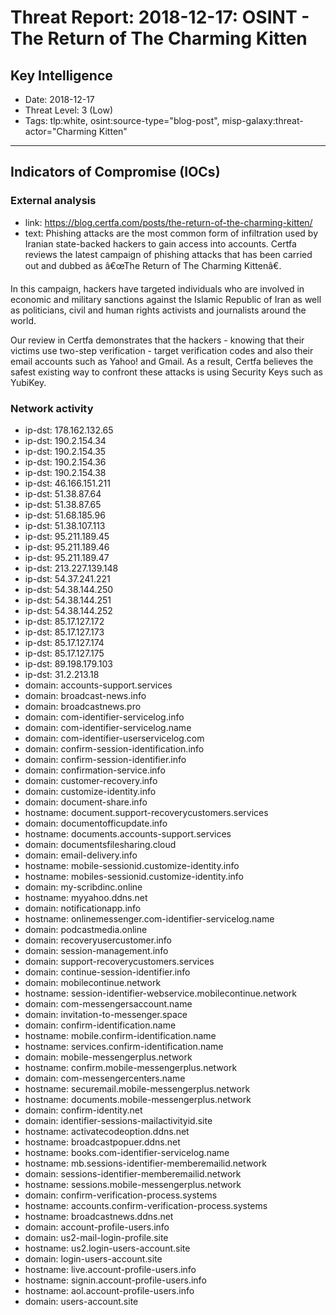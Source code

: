 # Threat Report: 2018-12-17: OSINT - The Return of The Charming Kitten


## Key Intelligence
* Date: 2018-12-17
* Threat Level: 3 (Low)
* Tags: tlp:white, osint:source-type="blog-post", misp-galaxy:threat-actor="Charming Kitten"

---

## Indicators of Compromise (IOCs)
### External analysis
* link: https://blog.certfa.com/posts/the-return-of-the-charming-kitten/
* text: Phishing attacks are the most common form of infiltration used by Iranian state-backed hackers to gain access into accounts. Certfa reviews the latest campaign of phishing attacks that has been carried out and dubbed as â€œThe Return of The Charming Kittenâ€.

In this campaign, hackers have targeted individuals who are involved in economic and military sanctions against the Islamic Republic of Iran as well as politicians, civil and human rights activists and journalists around the world.

Our review in Certfa demonstrates that the hackers - knowing that their victims use two-step verification - target verification codes and also their email accounts such as Yahoo! and Gmail. As a result, Certfa believes the safest existing way to confront these attacks is using Security Keys such as YubiKey.

### Network activity
* ip-dst: 178.162.132.65
* ip-dst: 190.2.154.34
* ip-dst: 190.2.154.35
* ip-dst: 190.2.154.36
* ip-dst: 190.2.154.38
* ip-dst: 46.166.151.211
* ip-dst: 51.38.87.64
* ip-dst: 51.38.87.65
* ip-dst: 51.68.185.96
* ip-dst: 51.38.107.113
* ip-dst: 95.211.189.45
* ip-dst: 95.211.189.46
* ip-dst: 95.211.189.47
* ip-dst: 213.227.139.148
* ip-dst: 54.37.241.221
* ip-dst: 54.38.144.250
* ip-dst: 54.38.144.251
* ip-dst: 54.38.144.252
* ip-dst: 85.17.127.172
* ip-dst: 85.17.127.173
* ip-dst: 85.17.127.174
* ip-dst: 85.17.127.175
* ip-dst: 89.198.179.103
* ip-dst: 31.2.213.18
* domain: accounts-support.services
* domain: broadcast-news.info
* domain: broadcastnews.pro
* domain: com-identifier-servicelog.info
* domain: com-identifier-servicelog.name
* domain: com-identifier-userservicelog.com
* domain: confirm-session-identification.info
* domain: confirm-session-identifier.info
* domain: confirmation-service.info
* domain: customer-recovery.info
* domain: customize-identity.info
* domain: document-share.info
* hostname: document.support-recoverycustomers.services
* domain: documentofficupdate.info
* hostname: documents.accounts-support.services
* domain: documentsfilesharing.cloud
* domain: email-delivery.info
* hostname: mobile-sessionid.customize-identity.info
* hostname: mobiles-sessionid.customize-identity.info
* domain: my-scribdinc.online
* hostname: myyahoo.ddns.net
* domain: notificationapp.info
* hostname: onlinemessenger.com-identifier-servicelog.name
* domain: podcastmedia.online
* domain: recoveryusercustomer.info
* domain: session-management.info
* domain: support-recoverycustomers.services
* domain: continue-session-identifier.info
* domain: mobilecontinue.network
* hostname: session-identifier-webservice.mobilecontinue.network
* domain: com-messengersaccount.name
* domain: invitation-to-messenger.space
* domain: confirm-identification.name
* hostname: mobile.confirm-identification.name
* hostname: services.confirm-identification.name
* domain: mobile-messengerplus.network
* hostname: confirm.mobile-messengerplus.network
* domain: com-messengercenters.name
* hostname: securemail.mobile-messengerplus.network
* hostname: documents.mobile-messengerplus.network
* domain: confirm-identity.net
* domain: identifier-sessions-mailactivityid.site
* hostname: activatecodeoption.ddns.net
* hostname: broadcastpopuer.ddns.net
* hostname: books.com-identifier-servicelog.name
* hostname: mb.sessions-identifier-memberemailid.network
* domain: sessions-identifier-memberemailid.network
* hostname: sessions.mobile-messengerplus.network
* domain: confirm-verification-process.systems
* hostname: accounts.confirm-verification-process.systems
* hostname: broadcastnews.ddns.net
* domain: account-profile-users.info
* domain: us2-mail-login-profile.site
* hostname: us2.login-users-account.site
* domain: login-users-account.site
* hostname: live.account-profile-users.info
* hostname: signin.account-profile-users.info
* hostname: aol.account-profile-users.info
* domain: users-account.site
